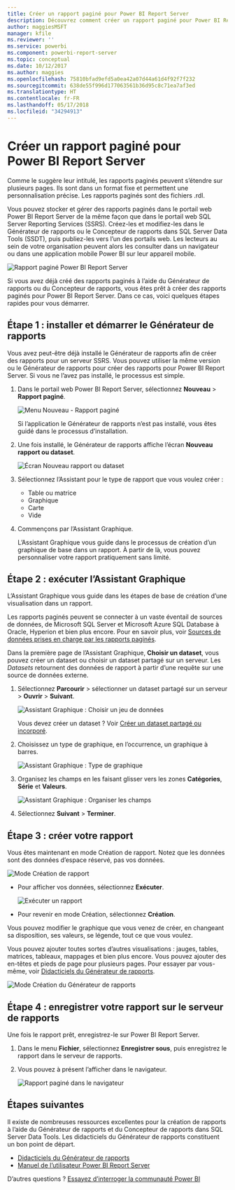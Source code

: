 ```yaml
---
title: Créer un rapport paginé pour Power BI Report Server
description: Découvrez comment créer un rapport paginé pour Power BI Report Server en quelques étapes simples.
author: maggiesMSFT
manager: kfile
ms.reviewer: ''
ms.service: powerbi
ms.component: powerbi-report-server
ms.topic: conceptual
ms.date: 10/12/2017
ms.author: maggies
ms.openlocfilehash: 75810bfad9efd5a0ea42a07d44a61d4f92f7f232
ms.sourcegitcommit: 638de55f996d177063561b36d95c8c71ea7af3ed
ms.translationtype: HT
ms.contentlocale: fr-FR
ms.lasthandoff: 05/17/2018
ms.locfileid: "34294913"
---
```

# <a name="create-a-paginated-report-for-power-bi-report-server"></a>Créer un rapport paginé pour Power BI Report Server
Comme le suggère leur intitulé, les rapports paginés peuvent s’étendre sur plusieurs pages. Ils sont dans un format fixe et permettent une personnalisation précise. Les rapports paginés sont des fichiers .rdl.

Vous pouvez stocker et gérer des rapports paginés dans le portail web Power BI Report Server de la même façon que dans le portail web SQL Server Reporting Services (SSRS). Créez-les et modifiez-les dans le Générateur de rapports ou le Concepteur de rapports dans SQL Server Data Tools (SSDT), puis publiez-les vers l’un des portails web. Les lecteurs au sein de votre organisation peuvent alors les consulter dans un navigateur ou dans une application mobile Power BI sur leur appareil mobile.

![Rapport paginé Power BI Report Server](media/quickstart-create-paginated-report/reportserver-paginated-report.png)

Si vous avez déjà créé des rapports paginés à l’aide du Générateur de rapports ou du Concepteur de rapports, vous êtes prêt à créer des rapports paginés pour Power BI Report Server. Dans ce cas, voici quelques étapes rapides pour vous démarrer.

## <a name="step-1-install-and-start-report-builder"></a>Étape 1 : installer et démarrer le Générateur de rapports
Vous avez peut-être déjà installé le Générateur de rapports afin de créer des rapports pour un serveur SSRS. Vous pouvez utiliser la même version ou le Générateur de rapports pour créer des rapports pour Power BI Report Server. Si vous ne l’avez pas installé, le processus est simple.

1. Dans le portail web Power BI Report Server, sélectionnez **Nouveau** > **Rapport paginé**.
   
    ![Menu Nouveau - Rapport paginé](media/quickstart-create-paginated-report/reportserver-new-paginated-report-menu.png)
   
    Si l’application le Générateur de rapports n’est pas installé, vous êtes guidé dans le processus d’installation.
2. Une fois installé, le Générateur de rapports affiche l’écran **Nouveau rapport ou dataset**.
   
    ![Écran Nouveau rapport ou dataset](media/quickstart-create-paginated-report/reportserver-paginated-new-report-screen.png)
3. Sélectionnez l’Assistant pour le type de rapport que vous voulez créer :
   
   * Table ou matrice
   * Graphique
   * Carte
   * Vide
4. Commençons par l’Assistant Graphique.
   
    L’Assistant Graphique vous guide dans le processus de création d’un graphique de base dans un rapport. À partir de là, vous pouvez personnaliser votre rapport pratiquement sans limité.

## <a name="step-2-go-through-the-chart-wizard"></a>Étape 2 : exécuter l’Assistant Graphique
L’Assistant Graphique vous guide dans les étapes de base de création d’une visualisation dans un rapport.

Les rapports paginés peuvent se connecter à un vaste éventail de sources de données, de Microsoft SQL Server et Microsoft Azure SQL Database à Oracle, Hyperion et bien plus encore. Pour en savoir plus, voir [Sources de données prises en charge par les rapports paginés](connect-data-sources.md).

Dans la première page de l’Assistant Graphique, **Choisir un dataset**, vous pouvez créer un dataset ou choisir un dataset partagé sur un serveur. Les *Datasets* retournent des données de rapport à partir d’une requête sur une source de données externe.

1. Sélectionnez **Parcourir** > sélectionner un dataset partagé sur un serveur > **Ouvrir** > **Suivant**.
   
    ![Assistant Graphique : Choisir un jeu de données](media/quickstart-create-paginated-report/reportserver-paginated-choose-dataset.png)
   
     Vous devez créer un dataset ? Voir [Créer un dataset partagé ou incorporé](https://docs.microsoft.com/sql/reporting-services/report-data/create-a-shared-dataset-or-embedded-dataset-report-builder-and-ssrs).
2. Choisissez un type de graphique, en l’occurrence, un graphique à barres.
   
    ![Assistant Graphique : Type de graphique](media/quickstart-create-paginated-report/reportserver-paginated-choose-chart-type.png)
3. Organisez les champs en les faisant glisser vers les zones **Catégories**, **Série** et **Valeurs**.
   
    ![Assistant Graphique : Organiser les champs](media/quickstart-create-paginated-report/reportserver-paginated-arrange-fields.png)
4. Sélectionnez **Suivant** > **Terminer**.

## <a name="step-3-design-your-report"></a>Étape 3 : créer votre rapport
Vous êtes maintenant en mode Création de rapport. Notez que les données sont des données d’espace réservé, pas vos données.

![Mode Création de rapport](media/quickstart-create-paginated-report/reportserver-paginated-preview-report.png)

* Pour afficher vos données, sélectionnez **Exécuter**.
  
     ![Exécuter un rapport](media/quickstart-create-paginated-report/reportserver-paginated-run-report.png)
* Pour revenir en mode Création, sélectionnez **Création**.

Vous pouvez modifier le graphique que vous venez de créer, en changeant sa disposition, ses valeurs, se légende, tout ce que vous voulez.

Vous pouvez ajouter toutes sortes d’autres visualisations : jauges, tables, matrices, tableaux, mappages et bien plus encore. Vous pouvez ajouter des en-têtes et pieds de page pour plusieurs pages. Pour essayer par vous-même, voir [Didacticiels du Générateur de rapports](https://docs.microsoft.com/sql/reporting-services/report-builder-tutorials).

![Mode Création du Générateur de rapports](media/quickstart-create-paginated-report/reportserver-paginated-finished-design-report.png)

## <a name="step-4-save-your-report-to-the-report-server"></a>Étape 4 : enregistrer votre rapport sur le serveur de rapports
Une fois le rapport prêt, enregistrez-le sur Power BI Report Server.

1. Dans le menu **Fichier**, sélectionnez **Enregistrer sous**, puis enregistrez le rapport dans le serveur de rapports. 
2. Vous pouvez à présent l’afficher dans le navigateur.
   
    ![Rapport paginé dans le navigateur](media/quickstart-create-paginated-report/reportserver-paginated-report.png)

## <a name="next-steps"></a>Étapes suivantes
Il existe de nombreuses ressources excellentes pour la création de rapports à l’aide du Générateur de rapports et du Concepteur de rapports dans SQL Server Data Tools. Les didacticiels du Générateur de rapports constituent un bon point de départ.

* [Didacticiels du Générateur de rapports](https://docs.microsoft.com/sql/reporting-services/report-builder-tutorials)
* [Manuel de l’utilisateur Power BI Report Server](user-handbook-overview.md)  

D’autres questions ? [Essayez d’interroger la communauté Power BI](https://community.powerbi.com/)


